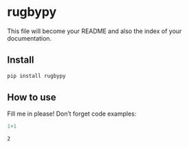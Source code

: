 rugbypy
================

<!-- WARNING: THIS FILE WAS AUTOGENERATED! DO NOT EDIT! -->

This file will become your README and also the index of your
documentation.

## Install

``` sh
pip install rugbypy
```

## How to use

Fill me in please! Don’t forget code examples:

``` python
1+1
```

    2
